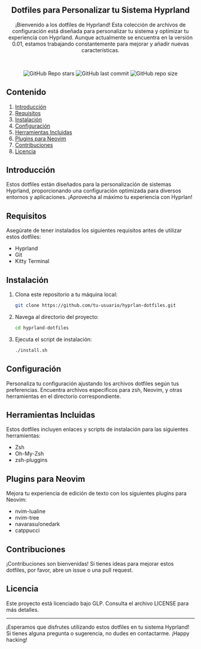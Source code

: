 <div align="center">
<br>  

## Dotfiles para Personalizar tu Sistema Hyprland
¡Bienvenido a los dotfiles de Hyprland! Esta colección de archivos de configuración está diseñada para personalizar tu sistema y optimizar tu experiencia con Hyprland. Aunque actualmente se encuentra en la versión 0.01, estamos trabajando constantemente para mejorar y añadir nuevas características.

</br>

![GitHub Repo stars](https://img.shields.io/github/stars/Fernu292/Hypr-dotfiles?style=for-the-badge&color=cba6f7) ![GitHub last commit](https://img.shields.io/github/last-commit/Fernu292/Hypr-dotfiles?style=for-the-badge&color=b4befe) ![GitHub repo size](https://img.shields.io/github/repo-size/Fernu292/Hypr-dotfiles?style=for-the-badge&color=cba6f7) 

</div>

## Contenido

1. [Introducción](#introducción)
2. [Requisitos](#requisitos)
3. [Instalación](#instalación)
4. [Configuración](#configuración)
5. [Herramientas Incluidas](#herramientas-incluidas)
6. [Plugins para Neovim](#plugins-para-neovim)
7. [Contribuciones](#contribuciones)
8. [Licencia](#licencia)

## Introducción

Estos dotfiles están diseñados para la personalización de sistemas Hyprland, proporcionando una configuración optimizada para diversos entornos y aplicaciones. ¡Aprovecha al máximo tu experiencia con Hyprlan!

## Requisitos

Asegúrate de tener instalados los siguientes requisitos antes de utilizar estos dotfiles:

- Hyprland 
- Git
- Kitty Terminal

## Instalación

1. Clona este repositorio a tu máquina local:

    ```bash
    git clone https://github.com/tu-usuario/hyprlan-dotfiles.git
    ```

2. Navega al directorio del proyecto:

    ```bash
    cd hyprland-dotfiles
    ```

3. Ejecuta el script de instalación:

    ```bash
    ./install.sh
    ```

## Configuración

Personaliza tu configuración ajustando los archivos dotfiles según tus preferencias. Encuentra archivos específicos para zsh, Neovim, y otras herramientas en el directorio correspondiente.

## Herramientas Incluidas

Estos dotfiles incluyen enlaces y scripts de instalación para las siguientes herramientas:

- Zsh
- Oh-My-Zsh
- zsh-pluggins

## Plugins para Neovim

Mejora tu experiencia de edición de texto con los siguientes plugins para Neovim:

- nvim-lualine
- nvim-tree
- navarasu/onedark
- catppucci

## Contribuciones

¡Contribuciones son bienvenidas! Si tienes ideas para mejorar estos dotfiles, por favor, abre un issue o una pull request.

## Licencia

Este proyecto está licenciado bajo GLP. Consulta el archivo LICENSE para más detalles.

---

¡Esperamos que disfrutes utilizando estos dotfiles en tu sistema Hyprland! Si tienes alguna pregunta o sugerencia, no dudes en contactarme. ¡Happy hacking!

